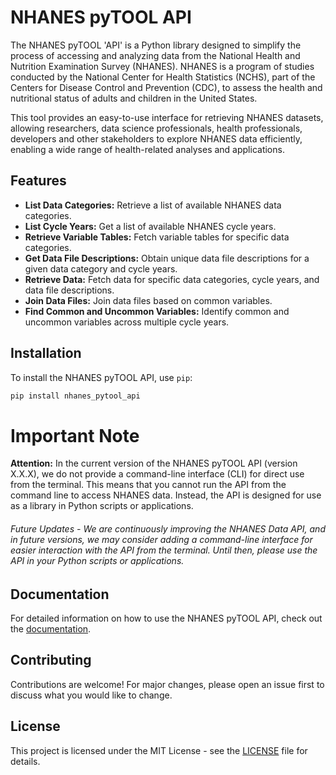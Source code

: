 # NHANES pyTOOL API

The NHANES pyTOOL 'API' is a Python library designed to simplify the process of accessing and analyzing data from the National Health and Nutrition Examination Survey (NHANES). NHANES is a program of studies conducted by the National Center for Health Statistics (NCHS), part of the Centers for Disease Control and Prevention (CDC), to assess the health and nutritional status of adults and children in the United States.

This tool provides an easy-to-use interface for retrieving NHANES datasets, allowing researchers, data science professionals, health professionals, developers and other stakeholders to explore NHANES data efficiently, enabling a wide range of health-related analyses and applications.

## Features

- **List Data Categories:** Retrieve a list of available NHANES data categories.
- **List Cycle Years:** Get a list of available NHANES cycle years.
- **Retrieve Variable Tables:** Fetch variable tables for specific data categories.
- **Get Data File Descriptions:** Obtain unique data file descriptions for a given data category and cycle years.
- **Retrieve Data:** Fetch data for specific data categories, cycle years, and data file descriptions.
- **Join Data Files:** Join data files based on common variables.
- **Find Common and Uncommon Variables:** Identify common and uncommon variables across multiple cycle years.


## Installation

To install the NHANES pyTOOL API, use `pip`:

```bash
pip install nhanes_pytool_api
```



# Important Note

**Attention:** In the current version of the NHANES pyTOOL API (version X.X.X), we do not provide a command-line interface (CLI) for direct use from the terminal. This means that you cannot run the API from the command line to access NHANES data. Instead, the API is designed for use as a library in Python scripts or applications.
###### Future Updates - We are continuously improving the NHANES Data API, and in future versions, we may consider adding a command-line interface for easier interaction with the API from the terminal. Until then, please use the API in your Python scripts or applications.


## Documentation

For detailed information on how to use the NHANES pyTOOL API, check out the [documentation](https://kkrusere.github.io/NHANES-pyTOOL-API/).

## Contributing

Contributions are welcome! For major changes, please open an issue first to discuss what you would like to change.

## License

This project is licensed under the MIT License - see the [LICENSE](https://github.com/kkrusere/NHANES-pyTOOL-API/blob/main/LICENSE.txt) file for details.
